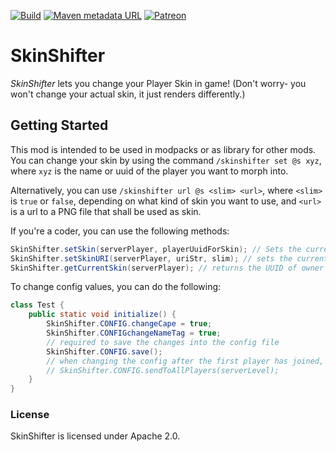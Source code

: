 [![Build](https://img.shields.io/github/actions/workflow/status/ToCraft/SkinShifter/build_only.yml?style=for-the-badge)](https://github.com/ToCraft/SkinShifter/actions/workflows/build_only.yml)
[![Maven metadata URL](https://img.shields.io/maven-metadata/v?metadataUrl=https%3A%2F%2Fmaven.tocraft.dev%2Fpublic%2Fdev%2Ftocraft%2Fskinshifter%2Fmaven-metadata.xml&style=for-the-badge&label=SkinShifter)](https://maven.tocraft.dev/#/public/dev/tocraft/skinshifter)
[![Patreon](https://img.shields.io/badge/Patreon-F96854?style=for-the-badge&logo=patreon&logoColor=white)](https://patreon.com/ToCraft)

# SkinShifter

*SkinShifter* lets you change your Player Skin in game!
(Don't worry- you won't change your actual skin, it just renders differently.)

## Getting Started

This mod is intended to be used in modpacks or as library for other mods.
You can change your skin by using the command `/skinshifter set @s xyz`, where `xyz` is the name or uuid of the player you want to morph into.

Alternatively, you can use `/skinshifter url @s <slim> <url>`, where `<slim>` is `true` or `false`, depending on what kind of skin you want to use, and `<url>` is a url to a PNG file that shall be used as skin.

If you're a coder, you can use the following methods:
~~~java
SkinShifter.setSkin(serverPlayer, playerUuidForSkin); // Sets the current skin by uuid
SkinShifter.setSkinURI(serverPlayer, uriStr, slim); // sets the current skin uri. NOTE: a UUID skin is ALWAYS on top! Set the UUID skin to null first!
SkinShifter.getCurrentSkin(serverPlayer); // returns the UUID of owner of the current skin. Might be the own UUID!
~~~

To change config values, you can do the following:
~~~java
class Test {
    public static void initialize() {
        SkinShifter.CONFIG.changeCape = true;
        SkinShifter.CONFIGchangeNameTag = true;
        // required to save the changes into the config file
        SkinShifter.CONFIG.save();
        // when changing the config after the first player has joined, use:
        // SkinShifter.CONFIG.sendToAllPlayers(serverLevel);
    }
}
~~~

### License

SkinShifter is licensed under Apache 2.0. 
